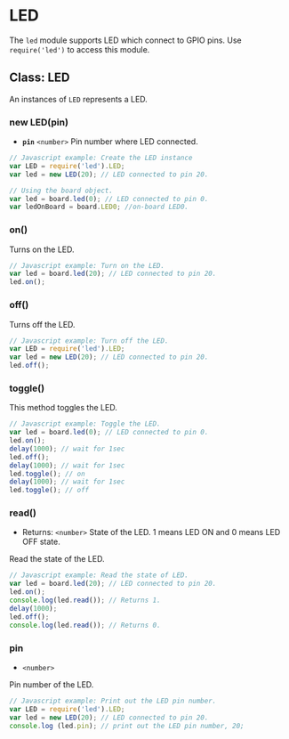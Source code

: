 # LED

The `led` module supports LED which connect to GPIO pins. Use `require('led')` to access this module.

## Class: LED

An instances of `LED` represents a LED.

### new LED\(pin\)

* **`pin`** `<number>` Pin number where LED connected.

```javascript
// Javascript example: Create the LED instance 
var LED = require('led').LED;
var led = new LED(20); // LED connected to pin 20.

// Using the board object.
var led = board.led(0); // LED connected to pin 0.
var ledOnBoard = board.LED0; //on-board LED0.
```

### on\(\)

Turns on the LED.

```javascript
// Javascript example: Turn on the LED.
var led = board.led(20); // LED connected to pin 20.
led.on();
```

### off\(\)

Turns off the LED.

```javascript
// Javascript example: Turn off the LED.
var LED = require('led').LED;
var led = new LED(20); // LED connected to pin 20.
led.off();
```

### toggle\(\)

This method toggles the LED.

```javascript
// Javascript example: Toggle the LED.
var led = board.led(0); // LED connected to pin 0.
led.on();
delay(1000); // wait for 1sec
led.off();
delay(1000); // wait for 1sec
led.toggle(); // on
delay(1000); // wait for 1sec
led.toggle(); // off
```

### read\(\)

* Returns: `<number>` State of the LED. 1 means LED ON and 0 means LED OFF state.

Read the state of the LED.

```javascript
// Javascript example: Read the state of LED.
var led = board.led(20); // LED connected to pin 20.
led.on();
console.log(led.read()); // Returns 1.
delay(1000);
led.off();
console.log(led.read()); // Returns 0.
```

### pin

* `<number>`

Pin number of the LED.

```javascript
// Javascript example: Print out the LED pin number.
var LED = require('led').LED;
var led = new LED(20); // LED connected to pin 20.
console.log (led.pin); // print out the LED pin number, 20;
```

